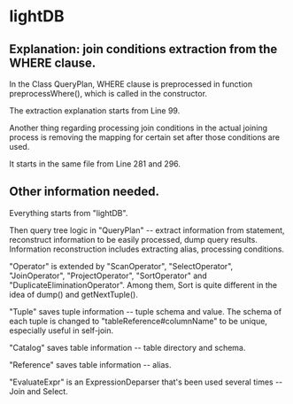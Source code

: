 # lightDB
## Explanation: join conditions extraction from the WHERE clause.

In the Class QueryPlan, WHERE clause is preprocessed in function preprocessWhere(), which is called in the constructor.

The extraction explanation starts from Line 99.

Another thing regarding processing join conditions in the actual joining process is removing the mapping for certain set after those conditions are used.

It starts in the same file from Line 281 and 296.

## Other information needed.

Everything starts from "lightDB".

Then query tree logic in "QueryPlan" -- extract information from statement, reconstruct information to be easily processed, dump query results.
Information reconstruction includes extracting alias, processing conditions.

"Operator" is extended by "ScanOperator", "SelectOperator", "JoinOperator", "ProjectOperator", "SortOperator" and "DuplicateEliminationOperator".
Among them, Sort is quite different in the idea of dump() and getNextTuple().

"Tuple" saves tuple information -- tuple schema and value.
The schema of each tuple is changed to "tableReference#columnName" to be unique, especially useful in self-join.

"Catalog" saves table information -- table directory and schema.

"Reference" saves table information -- alias.

"EvaluateExpr" is an ExpressionDeparser that's been used several times -- Join and Select.
